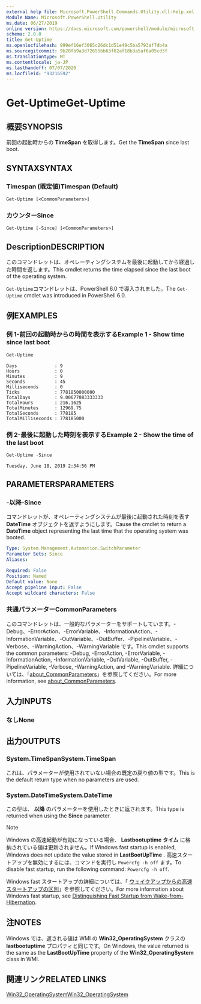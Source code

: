 ```yaml
---
external help file: Microsoft.PowerShell.Commands.Utility.dll-Help.xml
Module Name: Microsoft.PowerShell.Utility
ms.date: 06/27/2019
online version: https://docs.microsoft.com/powershell/module/microsoft.powershell.utility/get-uptime?view=powershell-6&WT.mc_id=ps-gethelp
schema: 2.0.0
title: Get-Uptime
ms.openlocfilehash: 999ef16ef3065c26dc1d51e49c5ba5793af7db4a
ms.sourcegitcommit: 9b28fb9a3d72655bb63f62af18b3a5af6a05cd3f
ms.translationtype: MT
ms.contentlocale: ja-JP
ms.lasthandoff: 07/07/2020
ms.locfileid: "93216592"
---
```

# <span data-ttu-id="44d73-102">Get-Uptime</span><span class="sxs-lookup"><span data-stu-id="44d73-102">Get-Uptime</span></span>

## <span data-ttu-id="44d73-103">概要</span><span class="sxs-lookup"><span data-stu-id="44d73-103">SYNOPSIS</span></span>
<span data-ttu-id="44d73-104">前回の起動時からの **TimeSpan** を取得します。</span><span class="sxs-lookup"><span data-stu-id="44d73-104">Get the **TimeSpan** since last boot.</span></span>

## <span data-ttu-id="44d73-105">SYNTAX</span><span class="sxs-lookup"><span data-stu-id="44d73-105">SYNTAX</span></span>

### <span data-ttu-id="44d73-106">Timespan (既定値)</span><span class="sxs-lookup"><span data-stu-id="44d73-106">Timespan (Default)</span></span>

```
Get-Uptime [<CommonParameters>]
```

### <span data-ttu-id="44d73-107">カウンター</span><span class="sxs-lookup"><span data-stu-id="44d73-107">Since</span></span>

```
Get-Uptime [-Since] [<CommonParameters>]
```

## <span data-ttu-id="44d73-108">Description</span><span class="sxs-lookup"><span data-stu-id="44d73-108">DESCRIPTION</span></span>

<span data-ttu-id="44d73-109">このコマンドレットは、オペレーティングシステムを最後に起動してから経過した時間を返します。</span><span class="sxs-lookup"><span data-stu-id="44d73-109">This cmdlet returns the time elapsed since the last boot of the operating system.</span></span>

<span data-ttu-id="44d73-110">`Get-Uptime`コマンドレットは、PowerShell 6.0 で導入されました。</span><span class="sxs-lookup"><span data-stu-id="44d73-110">The `Get-Uptime` cmdlet was introduced in PowerShell 6.0.</span></span>

## <span data-ttu-id="44d73-111">例</span><span class="sxs-lookup"><span data-stu-id="44d73-111">EXAMPLES</span></span>

### <span data-ttu-id="44d73-112">例 1-前回の起動時からの時間を表示する</span><span class="sxs-lookup"><span data-stu-id="44d73-112">Example 1 - Show time since last boot</span></span>

```powershell
Get-Uptime
```

```Output
Days              : 9
Hours             : 0
Minutes           : 9
Seconds           : 45
Milliseconds      : 0
Ticks             : 7781850000000
TotalDays         : 9.00677083333333
TotalHours        : 216.1625
TotalMinutes      : 12969.75
TotalSeconds      : 778185
TotalMilliseconds : 778185000
```

### <span data-ttu-id="44d73-113">例 2-最後に起動した時刻を表示する</span><span class="sxs-lookup"><span data-stu-id="44d73-113">Example 2 - Show the time of the last boot</span></span>

```powershell
Get-Uptime -Since
```

```Output
Tuesday, June 18, 2019 2:34:56 PM
```

## <span data-ttu-id="44d73-114">PARAMETERS</span><span class="sxs-lookup"><span data-stu-id="44d73-114">PARAMETERS</span></span>

### <span data-ttu-id="44d73-115">-以降</span><span class="sxs-lookup"><span data-stu-id="44d73-115">-Since</span></span>

<span data-ttu-id="44d73-116">コマンドレットが、オペレーティングシステムが最後に起動された時刻を表す **DateTime** オブジェクトを返すようにします。</span><span class="sxs-lookup"><span data-stu-id="44d73-116">Cause the cmdlet to return a **DateTime** object representing the last time that the operating system was booted.</span></span>

```yaml
Type: System.Management.Automation.SwitchParameter
Parameter Sets: Since
Aliases:

Required: False
Position: Named
Default value: None
Accept pipeline input: False
Accept wildcard characters: False
```

### <span data-ttu-id="44d73-117">共通パラメーター</span><span class="sxs-lookup"><span data-stu-id="44d73-117">CommonParameters</span></span>

<span data-ttu-id="44d73-118">このコマンドレットは、一般的なパラメーターをサポートしています。-Debug、-ErrorAction、-ErrorVariable、-InformationAction、-InformationVariable、-OutVariable、-OutBuffer、-PipelineVariable、-Verbose、-WarningAction、-WarningVariable です。</span><span class="sxs-lookup"><span data-stu-id="44d73-118">This cmdlet supports the common parameters: -Debug, -ErrorAction, -ErrorVariable, -InformationAction, -InformationVariable, -OutVariable, -OutBuffer, -PipelineVariable, -Verbose, -WarningAction, and -WarningVariable.</span></span> <span data-ttu-id="44d73-119">詳細については、「[about_CommonParameters](https://go.microsoft.com/fwlink/?LinkID=113216)」を参照してください。</span><span class="sxs-lookup"><span data-stu-id="44d73-119">For more information, see [about_CommonParameters](https://go.microsoft.com/fwlink/?LinkID=113216).</span></span>

## <span data-ttu-id="44d73-120">入力</span><span class="sxs-lookup"><span data-stu-id="44d73-120">INPUTS</span></span>

### <span data-ttu-id="44d73-121">なし</span><span class="sxs-lookup"><span data-stu-id="44d73-121">None</span></span>

## <span data-ttu-id="44d73-122">出力</span><span class="sxs-lookup"><span data-stu-id="44d73-122">OUTPUTS</span></span>

### <span data-ttu-id="44d73-123">System.TimeSpan</span><span class="sxs-lookup"><span data-stu-id="44d73-123">System.TimeSpan</span></span>

<span data-ttu-id="44d73-124">これは、パラメーターが使用されていない場合の既定の戻り値の型です。</span><span class="sxs-lookup"><span data-stu-id="44d73-124">This is the default return type when no parameters are used.</span></span>

### <span data-ttu-id="44d73-125">System.DateTime</span><span class="sxs-lookup"><span data-stu-id="44d73-125">System.DateTime</span></span>

<span data-ttu-id="44d73-126">この型は、 **以降** のパラメーターを使用したときに返されます。</span><span class="sxs-lookup"><span data-stu-id="44d73-126">This type is returned when using the **Since** parameter.</span></span>

> [!NOTE]
> <span data-ttu-id="44d73-127">Windows の高速起動が有効になっている場合、 **Lastbootuptime タイム** に格納されている値は更新されません。</span><span class="sxs-lookup"><span data-stu-id="44d73-127">If Windows fast startup is enabled, Windows does not update the value stored in **LastBootUpTime** .</span></span> <span data-ttu-id="44d73-128">高速スタートアップを無効にするには、コマンドを実行し `Powercfg -h off` ます。</span><span class="sxs-lookup"><span data-stu-id="44d73-128">To disable fast startup, run the following command: `Powercfg -h off`.</span></span>
>
> <span data-ttu-id="44d73-129">Windows fast スタートアップの詳細については、「 [ウェイクアップからの高速スタートアップの区別](/windows-hardware/drivers/kernel/distinguishing-fast-startup-from-wake-from-hibernation)」を参照してください。</span><span class="sxs-lookup"><span data-stu-id="44d73-129">For more information about Windows fast startup, see [Distinguishing Fast Startup from Wake-from-Hibernation](/windows-hardware/drivers/kernel/distinguishing-fast-startup-from-wake-from-hibernation).</span></span>

## <span data-ttu-id="44d73-130">注</span><span class="sxs-lookup"><span data-stu-id="44d73-130">NOTES</span></span>

<span data-ttu-id="44d73-131">Windows では、返される値は WMI の **Win32_OperatingSystem** クラスの **lastbootuptime** プロパティと同じです。</span><span class="sxs-lookup"><span data-stu-id="44d73-131">On Windows, the value returned is the same as the **LastBootUpTime** property of the **Win32_OperatingSystem** class in WMI.</span></span>

## <span data-ttu-id="44d73-132">関連リンク</span><span class="sxs-lookup"><span data-stu-id="44d73-132">RELATED LINKS</span></span>

[<span data-ttu-id="44d73-133">Win32_OperatingSystem</span><span class="sxs-lookup"><span data-stu-id="44d73-133">Win32_OperatingSystem</span></span>](/windows/win32/cimwin32prov/win32-operatingsystem#properties)
